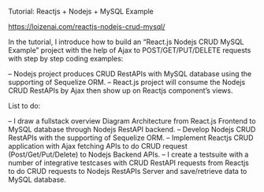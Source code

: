 Tutorial: Reactjs + Nodejs + MySQL Example

https://loizenai.com/reactjs-nodejs-crud-mysql/

In the tutorial, I introduce how to build an “React.js Nodejs CRUD MySQL Example” project with the help of Ajax to POST/GET/PUT/DELETE requests with step by step coding examples:

– Nodejs project produces CRUD RestAPIs with MySQL database using the supporting of Sequelize ORM.
– React.js project will consume the Nodejs CRUD RestAPIs by Ajax then show up on Reactjs component’s views.

List to do:

– I draw a fullstack overview Diagram Architecture from React.js Frontend to MySQL database through Nodejs RestAPI backend.
– Develop Nodejs CRUD RestAPIs with the supporting of Sequelize ORM.
– Implement Reactjs CRUD application with Ajax fetching APIs to do CRUD request (Post/Get/Put/Delete) to Nodejs Backend APIs.
– I create a testsuite with a number of integrative testcases with CRUD RestAPI requests from Reactjs to do CRUD requests to Nodejs RestAPIs Server and save/retrieve data to MySQL database.

